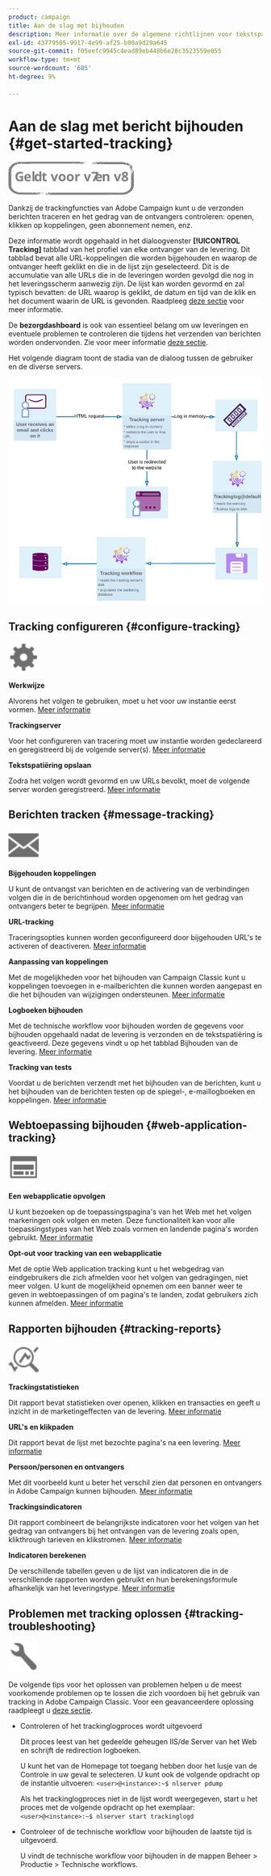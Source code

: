 ```yaml
---
product: campaign
title: Aan de slag met bijhouden
description: Meer informatie over de algemene richtlijnen voor tekstspatiëring in Adobe Campaign Classic
exl-id: 43779505-9917-4e99-af25-b00a9d29a645
source-git-commit: f05eefc9945c4ead89eb448b6e28c3523559e055
workflow-type: tm+mt
source-wordcount: '685'
ht-degree: 9%

---
```


# Aan de slag met bericht bijhouden {#get-started-tracking}

![](../../assets/common.svg)

Dankzij de trackingfuncties van Adobe Campaign kunt u de verzonden berichten traceren en het gedrag van de ontvangers controleren: openen, klikken op koppelingen, geen abonnement nemen, enz.

Deze informatie wordt opgehaald in het dialoogvenster **[!UICONTROL Tracking]** tabblad van het profiel van elke ontvanger van de levering. Dit tabblad bevat alle URL-koppelingen die worden bijgehouden en waarop de ontvanger heeft geklikt en die in de lijst zijn geselecteerd. Dit is de accumulatie van alle URLs die in de leveringen worden gevolgd die nog in het leveringsscherm aanwezig zijn. De lijst kan worden gevormd en zal typisch bevatten: de URL waarop is geklikt, de datum en tijd van de klik en het document waarin de URL is gevonden. Raadpleeg [deze sectie](../../platform/using/editing-a-profile.md#tracking-tab) voor meer informatie.

De **bezorgdashboard** is ook van essentieel belang om uw leveringen en eventuele problemen te controleren die tijdens het verzenden van berichten worden ondervonden. Zie voor meer informatie [deze sectie](delivery-dashboard.md).

Het volgende diagram toont de stadia van de dialoog tussen de gebruiker en de diverse servers.

![](assets/tracking-diagram.png)

## Tracking configureren {#configure-tracking}

<img src="assets/do-not-localize/icon-configure.svg" width="60px">

**Werkwijze**

Alvorens het volgen te gebruiken, moet u het voor uw instantie eerst vormen. [Meer informatie](../../installation/using/deploying-an-instance.md#operating-principle)

**Trackingserver**

Voor het configureren van tracering moet uw instantie worden gedeclareerd en geregistreerd bij de volgende server(s). [Meer informatie](../../installation/using/deploying-an-instance.md#tracking-server)

**Tekstspatiëring opslaan**

Zodra het volgen wordt gevormd en uw URLs bevolkt, moet de volgende server worden geregistreerd. [Meer informatie](../../installation/using/deploying-an-instance.md#saving-tracking)

## Berichten tracken {#message-tracking}

<img src="assets/do-not-localize/icon-message-tracking.svg" width="60px">

**Bijgehouden koppelingen**

U kunt de ontvangst van berichten en de activering van de verbindingen volgen die in de berichtinhoud worden opgenomen om het gedrag van ontvangers beter te begrijpen. [Meer informatie](how-to-configure-tracked-links.md)

**URL-tracking**

Traceringsopties kunnen worden geconfigureerd door bijgehouden URL&#39;s te activeren of deactiveren. [Meer informatie](personalizing-url-tracking.md)

**Aanpassing van koppelingen**

Met de mogelijkheden voor het bijhouden van Campaign Classic kunt u koppelingen toevoegen in e-mailberichten die kunnen worden aangepast en die het bijhouden van wijzigingen ondersteunen. [Meer informatie](tracking-personalized-links.md)

**Logboeken bijhouden**

Met de technische workflow voor bijhouden worden de gegevens voor bijhouden opgehaald nadat de levering is verzonden en de tekstspatiëring is geactiveerd. Deze gegevens vindt u op het tabblad Bijhouden van de levering. [Meer informatie](accessing-the-tracking-logs.md)

**Tracking van tests**

Voordat u de berichten verzendt met het bijhouden van de berichten, kunt u het bijhouden van de berichten testen op de spiegel-, e-maillogboeken en koppelingen. [Meer informatie](testing-tracking.md)

## Webtoepassing bijhouden {#web-application-tracking}

<img src="assets/do-not-localize/icon-web-app.svg" width="60px">

**Een webapplicatie opvolgen**

U kunt bezoeken op de toepassingspagina&#39;s van het Web met het volgen markeringen ook volgen en meten. Deze functionaliteit kan voor alle toepassingstypes van het Web zoals vormen en landende pagina&#39;s worden gebruikt. [Meer informatie](../../web/using/tracking-a-web-application.md)

**Opt-out voor tracking van een webapplicatie**

Met de optie Web application tracking kunt u het webgedrag van eindgebruikers die zich afmelden voor het volgen van gedragingen, niet meer volgen. U kunt de mogelijkheid opnemen om een banner weer te geven in webtoepassingen of om pagina&#39;s te landen, zodat gebruikers zich kunnen afmelden. [Meer informatie](../../web/using/web-application-tracking-opt-out.md)

## Rapporten bijhouden {#tracking-reports}

<img src="assets/do-not-localize/icon_monitor.svg" width="60px">

**Trackingstatistieken**

Dit rapport bevat statistieken over openen, klikken en transacties en geeft u inzicht in de marketingeffecten van de levering. [Meer informatie](../../reporting/using/delivery-reports.md#tracking-statistics)

**URL&#39;s en klikpaden**

Dit rapport bevat de lijst met bezochte pagina&#39;s na een levering. [Meer informatie](../../reporting/using/delivery-reports.md#urls-and-click-streams)

**Persoon/personen en ontvangers**

Met dit voorbeeld kunt u beter het verschil zien dat personen en ontvangers in Adobe Campaign kunnen bijhouden. [Meer informatie](../../reporting/using/person-people-recipients.md)

**Trackingsindicatoren**

Dit rapport combineert de belangrijkste indicatoren voor het volgen van het gedrag van ontvangers bij het ontvangen van de levering zoals open, klikthrough tarieven en klikstromen. [Meer informatie](../../reporting/using/delivery-reports.md#tracking-indicators)

**Indicatoren berekenen**

De verschillende tabellen geven u de lijst van indicatoren die in de verschillende rapporten worden gebruikt en hun berekeningsformule afhankelijk van het leveringstype. [Meer informatie](../../reporting/using/indicator-calculation.md)

## Problemen met tracking oplossen {#tracking-troubleshooting}

<img src="assets/do-not-localize/icon-troubleshooting.svg" width="60px">

De volgende tips voor het oplossen van problemen helpen u de meest voorkomende problemen op te lossen die zich voordoen bij het gebruik van tracking in Adobe Campaign Classic. Voor een geavanceerdere oplossing raadpleegt u [deze sectie](tracking-troubleshooting.md).

* Controleren of het trackinglogproces wordt uitgevoerd

   Dit proces leest van het gedeelde geheugen IIS/de Server van het Web en schrijft de redirection logboeken.

   U kunt het van de Homepage tot toegang hebben door het lusje van de Controle in uw geval te selecteren. U kunt ook de volgende opdracht op de instantie uitvoeren: `<user>@<instance>:~$ nlserver pdump`

   Als het trackinglogproces niet in de lijst wordt weergegeven, start u het proces met de volgende opdracht op het exemplaar: `<user>@<instance>:~$ nlserver start trackinglogd`

* Controleer of de technische workflow voor bijhouden de laatste tijd is uitgevoerd.

   U vindt de technische workflow voor bijhouden in de mappen Beheer > Productie > Technische workflows.
